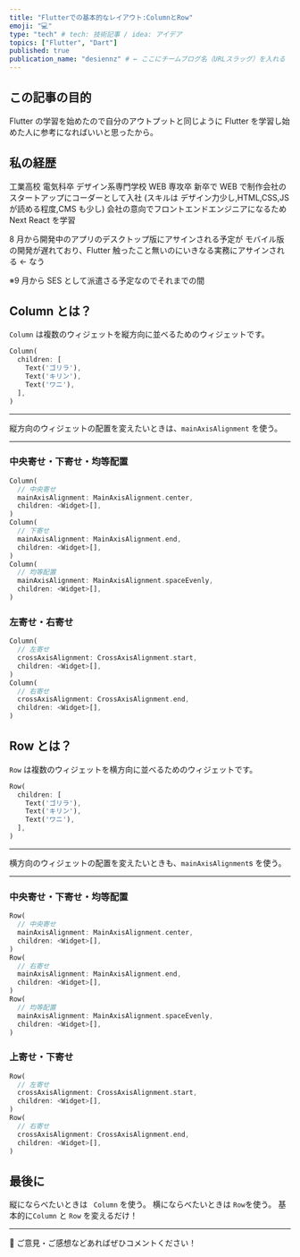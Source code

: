 ```yaml
---
title: "Flutterでの基本的なレイアウト:ColumnとRow"
emoji: "💻️"
type: "tech" # tech: 技術記事 / idea: アイデア
topics: ["Flutter", "Dart"]
published: true
publication_name: "desiennz" # ← ここにチームブログ名（URLスラッグ）を入れる
---
```


## この記事の目的

Flutter の学習を始めたので自分のアウトプットと同じように Flutter を学習し始めた人に参考になればいいと思ったから。

## 私の経歴

工業高校 電気科卒
デザイン系専門学校 WEB 専攻卒
新卒で WEB で制作会社のスタートアップにコーダーとして入社
(スキルは デザイン力少し,HTML,CSS,JS が読める程度,CMS も少し)
会社の意向でフロントエンドエンジニアになるため Next React を学習

8 月から開発中のアプリのデスクトップ版にアサインされる予定が
モバイル版の開発が遅れており、Flutter 触ったこと無いのにいきなる実務にアサインされる ← なう

※9 月から SES として派遣さる予定なのでそれまでの間

## Column とは？

`Column` は複数のウィジェットを縦方向に並べるためのウィジェットです。

```dart
Column(
  children: [
    Text('ゴリラ'),
    Text('キリン'),
    Text('ワニ'),
  ],
)
```

---

縦方向のウィジェットの配置を変えたいときは、`mainAxisAlignment` を使う。

---

### **中央寄せ・下寄せ・均等配置**

```dart
Column(
  // 中央寄せ
  mainAxisAlignment: MainAxisAlignment.center,
  children: <Widget>[],
)
Column(
  // 下寄せ
  mainAxisAlignment: MainAxisAlignment.end,
  children: <Widget>[],
)
Column(
  // 均等配置
  mainAxisAlignment: MainAxisAlignment.spaceEvenly,
  children: <Widget>[],
)
```

### **左寄せ・右寄せ**

```dart
Column(
  // 左寄せ
  crossAxisAlignment: CrossAxisAlignment.start,
  children: <Widget>[],
)
Column(
  // 右寄せ
  crossAxisAlignment: CrossAxisAlignment.end,
  children: <Widget>[],
)
```

## Row とは？

`Row` は複数のウィジェットを横方向に並べるためのウィジェットです。

```dart
Row(
  children: [
    Text('ゴリラ'),
    Text('キリン'),
    Text('ワニ'),
  ],
)
```

---

横方向のウィジェットの配置を変えたいときも、`mainAxisAlignment`s を使う。

---

### **中央寄せ・下寄せ・均等配置**

```dart
Row(
  // 中央寄せ
  mainAxisAlignment: MainAxisAlignment.center,
  children: <Widget>[],
)
Row(
  // 右寄せ
  mainAxisAlignment: MainAxisAlignment.end,
  children: <Widget>[],
)
Row(
  // 均等配置
  mainAxisAlignment: MainAxisAlignment.spaceEvenly,
  children: <Widget>[],
)
```

### **上寄せ・下寄せ**

```dart
Row(
  // 左寄せ
  crossAxisAlignment: CrossAxisAlignment.start,
  children: <Widget>[],
)
Row(
  // 右寄せ
  crossAxisAlignment: CrossAxisAlignment.end,
  children: <Widget>[],
)
```

## 最後に

縦にならべたいときは ` Column` を使う。
横にならべたいときは `Row`を使う。
基本的に`Column` と `Row` を変えるだけ！

---

📌 ご意見・ご感想などあればぜひコメントください！

